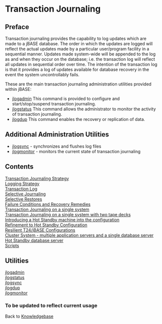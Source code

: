# Transaction Journaling

<PageHeader />

## Preface

Transaction journaling provides the capability to log updates which are made to a jBASE database. The order in which the updates are logged will reflect the actual updates made by a particular user/program facility in a sequential manner. Updates made system-wide will be appended to the log as and when they occur on the database; i.e. the transaction log will reflect all updates in sequential order over time. The intention of the transaction log is that it provides a log of updates available for database recovery in the event the system uncontrollably fails.  

These are the main transaction journaling administration utilities provided within jBASE:  

- [jlogadmin](./utilities-jlogadmin/README.md)      This command is provided to configure and start/stop/suspend transaction journaling.  
- [jlogstatus](./utilities-jlogstatus/README.md)    This command allows the administrator to monitor the activity of transaction journaling.  
- [jlogdup](./utilities-jlogdup/README.md)          This command enables the recovery or replication of data.  

## Additional Administration Utilities  

- [jlogsync](./utilities-jlogsync/README.md)        - synchronizes and flushes log files
- [jlogmonitor](./utilities-jlogmonitor/README.md)  - monitors the current state of transaction journaling  

## Contents  

[Transaction Journaling Strategy](./journaling-strategy/README.md)  
[Logging Strategy](./logging-strategy/README.md)  
[Transaction Log](./transaction-log/README.md)  
[Selective Journaling](./selective-journaling/README.md)  
[Selective Restores](./selective-restores/README.md)  
[Failure Conditions and Recovery Remedies](./failure-recovery/README.md)  
[Transaction Journaling on a single system](./journaling-single-system/README.md)  
[Transaction Journaling on a single system with two tape decks](./single-system-two-decks/README.md)  
[Introducing a Hot Standby machine into the configuration](./introduce-hot-standby/README.md)  
[Refinement to Hot Standby Configuration](./refined-hot-standby/README.md)  
[Resilient T24/jBASE Configurations](./resilient-configurations/README.md)  
[Cluster System - multiple application servers and a single database server](./cluster-system/README.md)  
[Hot Standby database server](./hot-standby/README.md)  
[Scripts](./scripts/README.md)  

## Utilities  

[jlogadmin](./utilities-jlogadmin/README.md)  
[jlogstatus](./utilities-jlogstatus/README.md)  
[jlogsync](./utilities-jlogsync/README.md)  
[jlogdup](./utilities-jlogdup/README.md)  
[jlogmonitor](./utilities-jlogmonitor/README.md)  

### To be updated to reflect current usage  

Back to [Knowledgebase](./../../README.md)

<PageFooter />
